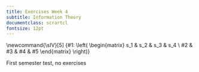 ```yaml
---
title: Exercises Week 4
subtitle: Information Theory
documentclass: scrartcl
fontsize: 12pt
---
```


\newcommand{\sIV}[5] {#1: \left( \begin{matrix} s_1 & s_2 & s_3 & s_4 \\ #2 & #3 & #4  & #5 \end{matrix} \right)}


First semester test, no exercises
